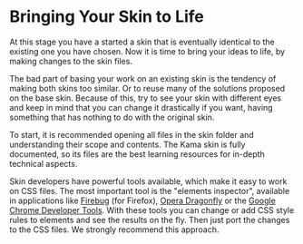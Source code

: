<!--
Copyright (c) 2003-2014, CKSource - Frederico Knabben. All rights reserved.
For licensing, see LICENSE.md.
-->

# Bringing Your Skin to Life

At this stage you have a started a skin that is eventually identical to the
existing one you have chosen. Now it is time to bring your ideas to life, by
making changes to the skin files.

The bad part of basing your work on an existing skin is the tendency of making
both skins too similar. Or to reuse many of the solutions proposed on the base
skin. Because of this, try to see your skin with different eyes and keep in mind
that you can change it drastically if you want, having something that has
nothing to do with the original skin.

To start, it is recommended opening all files in the skin folder and
understanding their scope and contents. The Kama skin is fully documented, so
its files are the best learning resources for in-depth technical aspects.

Skin developers have powerful tools available, which make it easy to work on CSS
files. The most important tool is the "elements inspector", available in
applications like [Firebug](http://getfirebug.com/) (for Firefox),
[Opera Dragonfly](http://www.opera.com/dragonfly/) or the
[Google Chrome Developer Tools](https://developers.google.com/chrome-developer-tools/).
With these tools you can change or add CSS style rules to elements and see the
results on the fly. Then just port the changes to the CSS files. We strongly
recommend this approach.
